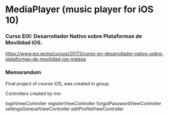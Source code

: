 # MediaPlayer (music player for iOS 10)
### Curso EOI: Desarrollador Nativo sobre Plataformas de Movilidad iOS.
https://www.eoi.es/es/cursos/25173/curso-en-desarrollador-nativo-sobre-plataformas-de-movilidad-ios-malaga
### Memorandum
Final project of course iOS, was created in group.

Controllers created by me:

loginViewController
registerViewController
forgotPasswordViewController
settingsGeneralViewController
editProfileViewController